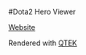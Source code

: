 #Dota2 Hero Viewer

[Website](http://pissang.github.io/dota2hero)

Rendered with [QTEK](https://github.com/pissang/qtek)
